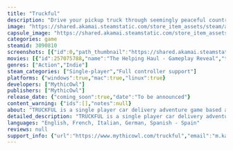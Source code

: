 ```yaml
---
title: "Truckful"
description: "Drive your pickup truck through seemingly peaceful countryside valleys, deliver much-needed goods to local townsfolk and unravel the small town mystery. Beware, the old forest is watching."
image: "https://shared.akamai.steamstatic.com/store_item_assets/steam/apps/3090810/header.jpg?t=1732267316"
capsule_image: "https://shared.akamai.steamstatic.com/store_item_assets/steam/apps/3090810/capsule_231x87.jpg?t=1732267316"
categories: game
steamid: 3090810
screenshots: [{"id":0,"path_thumbnail":"https://shared.akamai.steamstatic.com/store_item_assets/steam/apps/3090810/ss_138ae09e5be848c87943ce04a434d83d0cff57f4.600x338.jpg?t=1732267316","path_full":"https://shared.akamai.steamstatic.com/store_item_assets/steam/apps/3090810/ss_138ae09e5be848c87943ce04a434d83d0cff57f4.1920x1080.jpg?t=1732267316"},{"id":1,"path_thumbnail":"https://shared.akamai.steamstatic.com/store_item_assets/steam/apps/3090810/ss_e83d82e09968c5285c5b4a5c7f63496373193b47.600x338.jpg?t=1732267316","path_full":"https://shared.akamai.steamstatic.com/store_item_assets/steam/apps/3090810/ss_e83d82e09968c5285c5b4a5c7f63496373193b47.1920x1080.jpg?t=1732267316"},{"id":2,"path_thumbnail":"https://shared.akamai.steamstatic.com/store_item_assets/steam/apps/3090810/ss_013d98543c3b10590199164ba8190798b3dd276c.600x338.jpg?t=1732267316","path_full":"https://shared.akamai.steamstatic.com/store_item_assets/steam/apps/3090810/ss_013d98543c3b10590199164ba8190798b3dd276c.1920x1080.jpg?t=1732267316"},{"id":3,"path_thumbnail":"https://shared.akamai.steamstatic.com/store_item_assets/steam/apps/3090810/ss_1a2b3b20731247cd5413ed52b69ece73ef5ae013.600x338.jpg?t=1732267316","path_full":"https://shared.akamai.steamstatic.com/store_item_assets/steam/apps/3090810/ss_1a2b3b20731247cd5413ed52b69ece73ef5ae013.1920x1080.jpg?t=1732267316"},{"id":4,"path_thumbnail":"https://shared.akamai.steamstatic.com/store_item_assets/steam/apps/3090810/ss_0e123a6055b053253a9ca640d7022de935ca7767.600x338.jpg?t=1732267316","path_full":"https://shared.akamai.steamstatic.com/store_item_assets/steam/apps/3090810/ss_0e123a6055b053253a9ca640d7022de935ca7767.1920x1080.jpg?t=1732267316"},{"id":5,"path_thumbnail":"https://shared.akamai.steamstatic.com/store_item_assets/steam/apps/3090810/ss_85be6a9344be3273fe39c50c9fe9ded6bd0793b6.600x338.jpg?t=1732267316","path_full":"https://shared.akamai.steamstatic.com/store_item_assets/steam/apps/3090810/ss_85be6a9344be3273fe39c50c9fe9ded6bd0793b6.1920x1080.jpg?t=1732267316"},{"id":6,"path_thumbnail":"https://shared.akamai.steamstatic.com/store_item_assets/steam/apps/3090810/ss_fd6b3f313d5d7a506c81020894dbe2234251ea26.600x338.jpg?t=1732267316","path_full":"https://shared.akamai.steamstatic.com/store_item_assets/steam/apps/3090810/ss_fd6b3f313d5d7a506c81020894dbe2234251ea26.1920x1080.jpg?t=1732267316"},{"id":7,"path_thumbnail":"https://shared.akamai.steamstatic.com/store_item_assets/steam/apps/3090810/ss_47eb810fb5eaf8faaa816c1d764d549b96de228e.600x338.jpg?t=1732267316","path_full":"https://shared.akamai.steamstatic.com/store_item_assets/steam/apps/3090810/ss_47eb810fb5eaf8faaa816c1d764d549b96de228e.1920x1080.jpg?t=1732267316"},{"id":9,"path_thumbnail":"https://shared.akamai.steamstatic.com/store_item_assets/steam/apps/3090810/ss_182c2cd6491d10fd9ca6534bacd88b5cfd1d92bf.600x338.jpg?t=1732267316","path_full":"https://shared.akamai.steamstatic.com/store_item_assets/steam/apps/3090810/ss_182c2cd6491d10fd9ca6534bacd88b5cfd1d92bf.1920x1080.jpg?t=1732267316"},{"id":10,"path_thumbnail":"https://shared.akamai.steamstatic.com/store_item_assets/steam/apps/3090810/ss_698fb44bec6ee7fa29c6f3aa3681e860fb99f506.600x338.jpg?t=1732267316","path_full":"https://shared.akamai.steamstatic.com/store_item_assets/steam/apps/3090810/ss_698fb44bec6ee7fa29c6f3aa3681e860fb99f506.1920x1080.jpg?t=1732267316"}]
movies: [{"id":257075788,"name":"The Helping Haul - Gameplay Reveal","thumbnail":"https://shared.akamai.steamstatic.com/store_item_assets/steam/apps/257075788/d28c9623bf2c77239f57a95540896b6cffe2e655/movie_600x337.jpg?t=1732267309","webm":{"480":"http://video.akamai.steamstatic.com/store_trailers/257075788/movie480_vp9.webm?t=1732267309","max":"http://video.akamai.steamstatic.com/store_trailers/257075788/movie_max_vp9.webm?t=1732267309"},"mp4":{"480":"http://video.akamai.steamstatic.com/store_trailers/257075788/movie480.mp4?t=1732267309","max":"http://video.akamai.steamstatic.com/store_trailers/257075788/movie_max.mp4?t=1732267309"},"highlight":true},{"id":257039854,"name":"Truckful - Official Announcement Trailer","thumbnail":"https://shared.akamai.steamstatic.com/store_item_assets/steam/apps/257039854/movie.293x165.jpg?t=1721744274","webm":{"480":"http://video.akamai.steamstatic.com/store_trailers/257039854/movie480_vp9.webm?t=1721744274","max":"http://video.akamai.steamstatic.com/store_trailers/257039854/movie_max_vp9.webm?t=1721744274"},"mp4":{"480":"http://video.akamai.steamstatic.com/store_trailers/257039854/movie480.mp4?t=1721744274","max":"http://video.akamai.steamstatic.com/store_trailers/257039854/movie_max.mp4?t=1721744274"},"highlight":true}]
genres: ["Action","Indie"]
steam_categories: ["Single-player","Full controller support"]
platforms: {"windows":true,"mac":true,"linux":true}
developers: ["MythicOwl"]
publishers: ["MythicOwl"]
release_date: {"coming_soon":true,"date":"To be announced"}
content_warning: {"ids":[],"notes":null}
about: "TRUCKFUL is a single player car delivery adventure game based around completing errands and quests for villagers and uncovering the ancient mystery that surrounds the nearby old forest. <br><br><img class=\"bb_img\" src=\"https://shared.akamai.steamstatic.com/store_item_assets/steam/apps/3090810/extras/Truckful_-_Key_Art_-_FullHD.png?t=1732267316\" /><br><img class=\"bb_img\" src=\"https://shared.akamai.steamstatic.com/store_item_assets/steam/apps/3090810/extras/Drive,_upgrade_and_pack_your_truck.png?t=1732267316\" /><br>Drive your pickup truck through winding countryside roads, dusty lowlands and small towns. Upgrade the truck, improve its weight and load capacity to make it go faster through all kinds of demanding routes. Pack the bed with fragile &amp; shaky cargo of all shapes and kinds, whether its ice cold fish that needs to be delivered fast, or a classic grandma vase that will put your driving skills to the true test.<br> <br><img class=\"bb_img\" src=\"https://shared.akamai.steamstatic.com/store_item_assets/steam/apps/3090810/extras/Explore_the_strange_countryside.png?t=1732267316\" /><br>The seemingly welcoming countryside has its secrets. Hidden paths, misty wetlands, unforgiving marshes and dusty quicksands tell the stories of the past, waiting to be discovered. Explore a variety of landmarks and its surroundings and discover secrets hidden behind the forest branches.<br> <br><img class=\"bb_img\" src=\"https://shared.akamai.steamstatic.com/store_item_assets/steam/apps/3090810/extras/Deliver_the_goods_to_townspeople.png?t=1732267316\" /><br>Your quest requires a trustworthy tool to get you through some of the most challenging errands swiftly - an old reliable pickup truck. With a large cargo bed, it can deliver all kinds of goods to the townsfolk that will appreciate your work and often help with upgrades, scrap collection and more. They will also help you unveil the great forest mystery.<br><br><img class=\"bb_img\" src=\"https://shared.akamai.steamstatic.com/store_item_assets/steam/apps/3090810/extras/Beware_of_the_ancient_forest.png?t=1732267316\" /><br>The ancient forest on the countryside outskirts is unwelcoming to visitors and often mentioned in local legends and myths. The overwhelming feeling of something lurking in the tree branch shadows is hard to shake off. Face the adversity and uncover its deep roots.<br><br><br>GAME FEATURES<br><ul class=\"bb_ul\"><li> Drive, upgrade and customize your pickup truck<br></li><li> Pack the truck bed with cargo of all shapes and sizes<br></li><li> Complete errands for villagers in need<br></li><li> Enjoy a physics-based car handling gameplay<br></li><li> Unravel the mystery of the old forest</li></ul>"
detailed_description: "TRUCKFUL is a single player car delivery adventure game based around completing errands and quests for villagers and uncovering the ancient mystery that surrounds the nearby old forest. <br><br><img class=\"bb_img\" src=\"https://shared.akamai.steamstatic.com/store_item_assets/steam/apps/3090810/extras/Truckful_-_Key_Art_-_FullHD.png?t=1732267316\" /><br><img class=\"bb_img\" src=\"https://shared.akamai.steamstatic.com/store_item_assets/steam/apps/3090810/extras/Drive,_upgrade_and_pack_your_truck.png?t=1732267316\" /><br>Drive your pickup truck through winding countryside roads, dusty lowlands and small towns. Upgrade the truck, improve its weight and load capacity to make it go faster through all kinds of demanding routes. Pack the bed with fragile &amp; shaky cargo of all shapes and kinds, whether its ice cold fish that needs to be delivered fast, or a classic grandma vase that will put your driving skills to the true test.<br> <br><img class=\"bb_img\" src=\"https://shared.akamai.steamstatic.com/store_item_assets/steam/apps/3090810/extras/Explore_the_strange_countryside.png?t=1732267316\" /><br>The seemingly welcoming countryside has its secrets. Hidden paths, misty wetlands, unforgiving marshes and dusty quicksands tell the stories of the past, waiting to be discovered. Explore a variety of landmarks and its surroundings and discover secrets hidden behind the forest branches.<br> <br><img class=\"bb_img\" src=\"https://shared.akamai.steamstatic.com/store_item_assets/steam/apps/3090810/extras/Deliver_the_goods_to_townspeople.png?t=1732267316\" /><br>Your quest requires a trustworthy tool to get you through some of the most challenging errands swiftly - an old reliable pickup truck. With a large cargo bed, it can deliver all kinds of goods to the townsfolk that will appreciate your work and often help with upgrades, scrap collection and more. They will also help you unveil the great forest mystery.<br><br><img class=\"bb_img\" src=\"https://shared.akamai.steamstatic.com/store_item_assets/steam/apps/3090810/extras/Beware_of_the_ancient_forest.png?t=1732267316\" /><br>The ancient forest on the countryside outskirts is unwelcoming to visitors and often mentioned in local legends and myths. The overwhelming feeling of something lurking in the tree branch shadows is hard to shake off. Face the adversity and uncover its deep roots.<br><br><br>GAME FEATURES<br><ul class=\"bb_ul\"><li> Drive, upgrade and customize your pickup truck<br></li><li> Pack the truck bed with cargo of all shapes and sizes<br></li><li> Complete errands for villagers in need<br></li><li> Enjoy a physics-based car handling gameplay<br></li><li> Unravel the mystery of the old forest</li></ul>"
languages: "English, French, Italian, German, Spanish - Spain"
reviews: null
support_info: {"url":"https://www.mythicowl.com/truckful","email":"m.kaminski@mythicowl.com"}
---
```


